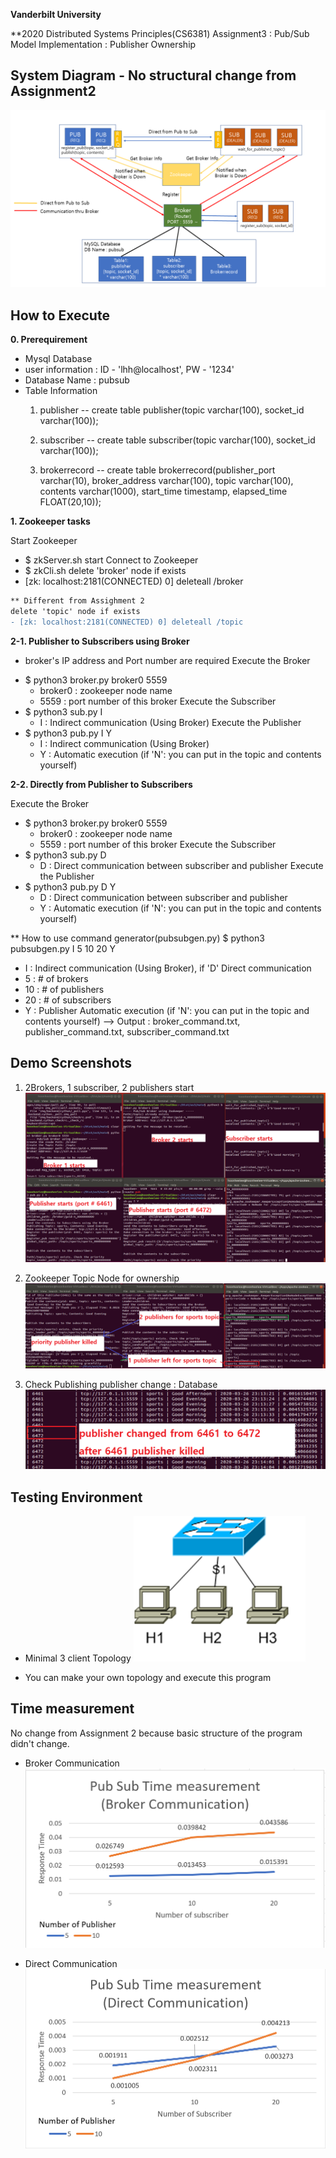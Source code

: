 **Vanderbilt University**

**2020 Distributed Systems Principles(CS6381) Assignment3 : Pub/Sub Model Implementation : Publisher Ownership

## System Diagram - No structural change from Assignment2
![SystemDiagram](SystemDiagramV3.png)

## How to Execute
**0. Prerequirement**
 - Mysql Database
  - user information : ID - 'lhh@localhost', PW - '1234'
  - Database Name : pubsub
  - Table Information
     1. publisher
        -- create table publisher(topic varchar(100), socket_id varchar(100));
        
     2. subscriber
        -- create table subscriber(topic varchar(100), socket_id varchar(100));
  
     3. brokerrecord
        -- create table brokerrecord(publisher_port varchar(10), broker_address varchar(100), topic varchar(100), contents varchar(1000), start_time timestamp, elapsed_time FLOAT(20,10));


**1. Zookeeper tasks**
 
 Start Zookeeper
 - $ zkServer.sh start
 Connect to Zookeeper
 - $ zkCli.sh
 delete 'broker' node if exists
 - [zk: localhost:2181(CONNECTED) 0] deleteall /broker
 ```diff
** Different from Assighment 2
 delete 'topic' node if exists
 - [zk: localhost:2181(CONNECTED) 0] deleteall /topic
 ```
 
 
**2-1. Publisher to Subscribers using Broker**

* broker's IP address and Port number are required
 Execute the Broker
 - $ python3 broker.py broker0 5559
     - broker0 : zookeeper node name
     - 5559 : port number of this broker
 Execute the Subscriber
 - $ python3 sub.py I
     - I : Indirect communication (Using Broker)
 Execute the Publisher
 - $ python3 pub.py I Y
     - I : Indirect communication (Using Broker)
     - Y : Automatic execution (if 'N': you can put in the topic and contents yourself)


**2-2. Directly from Publisher to Subscribers**

 Execute the Broker
 - $ python3 broker.py broker0 5559
     - broker0 : zookeeper node name
     - 5559 : port number of this broker
 Execute the Subscriber
 - $ python3 sub.py D
     - D : Direct communication between subscriber and publisher
 Execute the Publisher
 - $ python3 pub.py D Y
     - D : Direct communication between subscriber and publisher
     - Y : Automatic execution (if 'N': you can put in the topic and contents yourself)
     
** How to use command generator(pubsubgen.py)
$ python3 pubsubgen.py I 5 10 20 Y
  - I : Indirect communication (Using Broker), if 'D' Direct communication
  - 5 : # of brokers
  - 10 : # of publishers
  - 20 : # of subscribers
  - Y : Publisher Automatic execution (if 'N': you can put in the topic and contents yourself)
  --> Output : broker_command.txt, publisher_command.txt, subscriber_command.txt
 
 ## Demo Screenshots
  1. 2Brokers, 1 subscriber, 2 publishers start
 ![Starts](1.png)
 
 
 
  2. Zookeeper Topic Node for ownership
  ![Ownership change](2.png)
  
  
  
  3. Check Publishing publisher change : Database
  ![Database check](3.png)
  

 
 ## Testing Environment
 
  - Minimal 3 client Topology
  ![Topology](Topology.png)
  * You can make your own topology and execute this program
  
  
 ## Time measurement
 
No change from Assignment 2 because basic structure of the program didn't change. 

 * Broker Communication
![TimeMeasurement](TimeMeasurement1.png)

 * Direct Communication
![TimeMeasurement](TimeMeasurement2.png)
